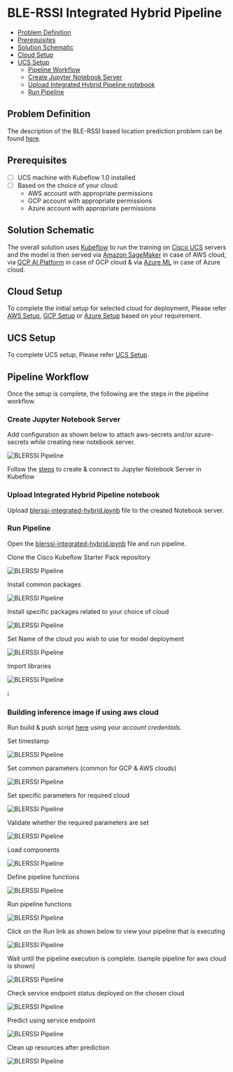 # BLE-RSSI Integrated Hybrid Pipeline 

<!-- vscode-markdown-toc -->
* [Problem Definition](#ProblemDefinition)
* [Prerequisites](#Prerequisites)
* [Solution Schematic](#SolutionSchematic)
* [Cloud Setup](#CloudSetup)
* [UCS Setup](#UCSSetup)
	* [Pipeline Workflow](#PipelineWorkflow)
	* [Create Jupyter Notebook Server](#CreateJupyterNotebookServer)
	* [Upload Integrated Hybrid Pipeline notebook](#UploadIntegratedHybridPipelinenotebook)
	* [Run Pipeline](#RunPipeline)
	
<!-- vscode-markdown-toc-config
	numbering=false
	autoSave=true
	/vscode-markdown-toc-config -->
<!-- /vscode-markdown-toc -->

## <a name='ProblemDefinition'></a>Problem Definition
The description of the BLE-RSSI based location prediction problem
can be found [here](../../README.md).

## <a name='Prerequisites'></a>Prerequisites

- [ ] UCS machine with Kubeflow 1.0 installed
- [ ] Based on the choice of your cloud:
  * AWS account with appropriate permissions
  * GCP account with appropriate permissions
  * Azure account with appropriate permissions 

## <a name='SolutionSchematic'></a>Solution Schematic

The overall solution uses [Kubeflow](https://www.kubeflow.org/) to run
the training on [Cisco UCS](https://www.cisco.com/c/en_in/products/servers-unified-computing/index.html) servers and the model is then served via [Amazon SageMaker](https://aws.amazon.com/sagemaker/) in case of AWS cloud, via [GCP AI Platform](https://cloud.google.com/ai-platform/prediction/docs) in case of GCP cloud & via [Azure ML](https://docs.microsoft.com/en-us/azure/machine-learning/) in case of Azure cloud.

## <a name='Cloud Setup'></a>Cloud Setup

To complete the initial setup for selected cloud for deployment, Please refer [AWS Setup](../aws/pipelines#aws-setup), [GCP Setup](../gcp/pipelines#gcp-setup) or [Azure Setup](../azure/pipelines#azure-setup) based on your requirement.


## <a name='UCSSetup'></a>UCS Setup

To complete UCS setup, Please refer [UCS Setup](../gcp/pipelines#ucs-setup).

## <a name='PipelineWorkflow'></a>Pipeline Workflow
Once the setup is complete, the following are the steps in the pipeline
workflow.

### <a name='CreateJupyterNotebookServer'></a>Create Jupyter Notebook Server

Add configuration as shown below to attach aws-secrets and/or azure-secrets while creating new notebook server.

![BLERSSI Pipeline](./pictures/0_notebook_config.PNG)

Follow the [steps](./../notebook#create--connect-to-jupyter-notebook-server) to create & connect to Jupyter Notebook Server in Kubeflow    
### <a name='UploadIntegratedHybridPipelinenotebook'></a>Upload Integrated Hybrid Pipeline notebook

Upload [blerssi-integrated-hybrid.ipynb](blerssi-integrated-hybrid.ipynb) file to the created Notebook server.
    
### <a name='RunPipeline'></a>Run Pipeline

Open the [blerssi-integrated-hybrid.ipynb](blerssi-integrated-hybrid.ipynb) file and run pipeline.

Clone the Cisco Kubeflow Starter Pack repository

![BLERSSI Pipeline](./pictures/1_clone_repo.png)

Install common packages 

![BLERSSI Pipeline](./pictures/2_install_common_packages.png)

Install specific packages related to your choice of cloud

![BLERSSI Pipeline](./pictures/3_install_specific_packages.png)

Set Name of the cloud you wish to use for model deployment

![BLERSSI Pipeline](./pictures/4_set_cloud_name.png)

Import libraries 

![BLERSSI Pipeline](./pictures/5_import_libraries.png)

:information_source: 
### <a name='Buildinginferenceimage'></a>Building inference image if using aws cloud
  
   Run build & push script [here](../aws/pipelines/components/v1/mxnet-byom-inference/container/build_and_push.sh) using your *account credentials*.

Set timestamp

![BLERSSI Pipeline](./pictures/6_set_timestamp.png)

Set common parameters (common for GCP & AWS clouds)

![BLERSSI Pipeline](./pictures/7_set_common_parameters.png)

Set specific parameters for required cloud

![BLERSSI Pipeline](./pictures/8_set_specific_parameters.png)

Validate whether the required parameters are set

![BLERSSI Pipeline](./pictures/9_validate_parameter.png)

Load components 

![BLERSSI Pipeline](./pictures/10_load_components.png)

Define pipeline functions

![BLERSSI Pipeline](./pictures/11_define_pipeline_functions.png)

Run pipeline functions

![BLERSSI Pipeline](./pictures/12_1_run_pipeline.png)

Click on the Run link as shown below to view your pipeline that is executing

![BLERSSI Pipeline](./pictures/12_2_run_pipeline.png)

Wait until the pipeline execution is complete. (sample pipeline for aws cloud is shown)

![BLERSSI Pipeline](./pictures/12_3_run_pipeline.png) 

Check service endpoint status deployed on the chosen cloud

![BLERSSI Pipeline](./pictures/13_check_endpoint_status.png)

Predict using service endpoint

![BLERSSI Pipeline](./pictures/14_predict_using_endpoint.png)

Clean up resources after prediction

![BLERSSI Pipeline](./pictures/15_clean_up_endpoint.png)




